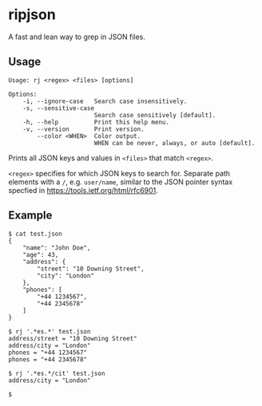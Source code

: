 # ripjson
A fast and lean way to grep in JSON files.

## Usage

    Usage: rj <regex> <files> [options]

    Options:
        -i, --ignore-case   Search case insensitively.
        -s, --sensitive-case
                            Search case sensitively [default].
        -h, --help          Print this help menu.
        -v, --version       Print version.
            --color <WHEN>  Color output.
                            WHEN can be never, always, or auto [default].

Prints all JSON keys and values in `<files>` that match `<regex>`.

`<regex>` specifies for which JSON keys to search for. Separate path elements
with a `/`, e.g. `user/name`, similar to the JSON pointer syntax specfied in
https://tools.ietf.org/html/rfc6901.

## Example

``` console
$ cat test.json
{
    "name": "John Doe",
    "age": 43,
    "address": {
        "street": "10 Downing Street",
        "city": "London"
    },
    "phones": [
        "+44 1234567",
        "+44 2345678"
    ]
}

$ rj '.*es.*' test.json
address/street = "10 Downing Street"
address/city = "London"
phones = "+44 1234567"
phones = "+44 2345678"

$ rj '.*es.*/cit' test.json
address/city = "London"

$
